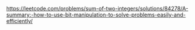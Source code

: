 
https://leetcode.com/problems/sum-of-two-integers/solutions/84278/A-summary:-how-to-use-bit-manipulation-to-solve-problems-easily-and-efficiently/
